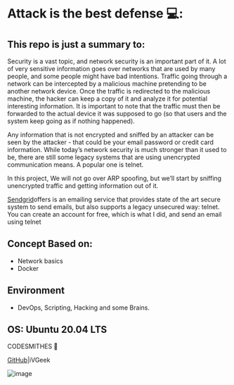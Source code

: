 # Attack is the best defense 💻:

## This repo is just a summary to:

Security is a vast topic, and network security is an important part of it. A lot of very sensitive information goes over networks that are used by many people, and some people might have bad intentions. Traffic going through a network can be intercepted by a malicious machine pretending to be another network device. Once the traffic is redirected to the malicious machine, the hacker can keep a copy of it and analyze it for potential interesting information. It is important to note that the traffic must then be forwarded to the actual device it was supposed to go (so that users and the system keep going as if nothing happened).

Any information that is not encrypted and sniffed by an attacker can be seen by the attacker - that could be your email password or credit card information. While today’s network security is much stronger than it used to be, there are still some legacy systems that are using unencrypted communication means. A popular one is telnet.

In this project, We will not go over ARP spoofing, but we’ll start by sniffing unencrypted traffic and getting information out of it.

[Sendgrid](https://sendgrid.com/)offers is an emailing service that provides state of the art secure system to send emails, but also supports a legacy unsecured way: telnet. You can create an account for free, which is what I did, and send an email using telnet


## Concept Based on:

* Network basics
* Docker

## Environment
* DevOps, Scripting, Hacking and some Brains.

## OS: Ubuntu 20.04 LTS

CODESMITHES 🦊

[GitHub](https://github.com/iVGeek)|iVGeek

![image](https://github.com/iVGeek/alx-system_engineering-devops/blob/master/attack_is_the_best_defense/png_spoof.png)
